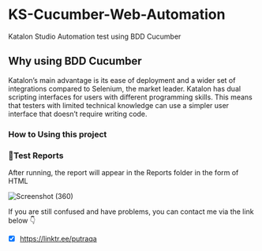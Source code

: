 # KS-Cucumber-Web-Automation
Katalon Studio Automation test using BDD Cucumber


## Why using BDD Cucumber
Katalon’s main advantage is its ease of deployment and a wider set of integrations compared to Selenium, the market leader. Katalon has dual scripting interfaces for users with different programming skills. This means that testers with limited technical knowledge can use a simpler user interface that doesn’t require writing code.

### How to Using this project

### 📄Test Reports
After running, the report will appear in the Reports folder in the form of HTML

![Screenshot (360)](https://user-images.githubusercontent.com/80143004/194088690-a52d6cee-ec13-4086-b3b4-16d273b7deb1.png)

If you are still confused and have problems, you can contact me via the link below 👇

- [x] https://linktr.ee/putraqa
